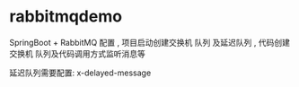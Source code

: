 # rabbitmqdemo
SpringBoot + RabbitMQ 配置 , 项目启动创建交换机 队列 及延迟队列 , 代码创建交换机 队列及代码调用方式监听消息等

延迟队列需要配置: x-delayed-message
